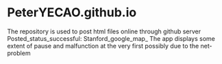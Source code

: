# PeterYECAO.github.io

The repository is used to post html files online through github server
Posted_status_successful: Stanford_google_map_
The app displays some extent of pause and malfunction at the very first possibly due to the net-problem
